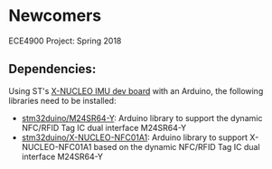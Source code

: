 # Newcomers
ECE4900 Project: Spring 2018


## Dependencies:
Using ST's [X-NUCLEO IMU dev board](http://www.st.com/en/ecosystems/x-nucleo-iks01a1.html) with an Arduino, the following libraries need to be installed:
* [stm32duino/M24SR64-Y](https://github.com/stm32duino/M24SR64-Y): Arduino library to support the dynamic NFC/RFID Tag IC dual interface M24SR64-Y
* [stm32duino/X-NUCLEO-NFC01A1](https://github.com/stm32duino/X-NUCLEO-NFC01A1): Arduino library to support X-NUCLEO-NFC01A1 based on the dynamic NFC/RFID Tag IC dual interface M24SR64-Y
